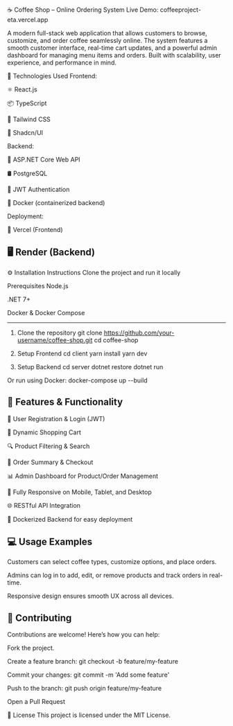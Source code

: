 ☕ Coffee Shop – Online Ordering System
Live Demo: coffeeproject-eta.vercel.app

A modern full-stack web application that allows customers to browse, customize, and order coffee seamlessly online. The system features a smooth customer interface, real-time cart updates, and a powerful admin dashboard for managing menu items and orders. Built with scalability, user experience, and performance in mind.

🚀 Technologies Used
Frontend:

⚛️ React.js

📦 TypeScript

🎨 Tailwind CSS

💅 Shadcn/UI

Backend:

🔧 ASP.NET Core Web API

🛢️ PostgreSQL

🔐 JWT Authentication

🐳 Docker (containerized backend)


Deployment:

🔗 Vercel (Frontend)

🖥️ Render (Backend)
-------------------------------------------------------------------

⚙️ Installation Instructions
Clone the project and run it locally

Prerequisites
Node.js

.NET 7+

Docker & Docker Compose

----------------------------------------------
1. Clone the repository
git clone https://github.com/your-username/coffee-shop.git
cd coffee-shop

2. Setup Frontend
cd client
yarn install
yarn dev

3. Setup Backend
cd server
dotnet restore
dotnet run

Or run using Docker:
docker-compose up --build

🧠 Features & Functionality
-----------------------------------------------------------
👤 User Registration & Login (JWT)

🛒 Dynamic Shopping Cart

🔍 Product Filtering & Search

🧾 Order Summary & Checkout

📊 Admin Dashboard for Product/Order Management

📱 Fully Responsive on Mobile, Tablet, and Desktop

🌐 RESTful API Integration

🐳 Dockerized Backend for easy deployment

💻 Usage Examples
----------------------------------------------------------
Customers can select coffee types, customize options, and place orders.

Admins can log in to add, edit, or remove products and track orders in real-time.

Responsive design ensures smooth UX across all devices.

🤝 Contributing
----------------------------------------------------------------
Contributions are welcome! Here’s how you can help:

Fork the project.

Create a feature branch: git checkout -b feature/my-feature

Commit your changes: git commit -m 'Add some feature'

Push to the branch: git push origin feature/my-feature

Open a Pull Request

📄 License
This project is licensed under the MIT License.



